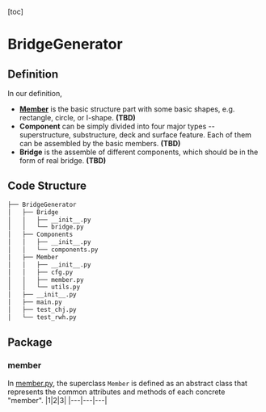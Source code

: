[toc]
# BridgeGenerator

## Definition
In our definition, 
* [**Member**](BridgeGenerator/Member) is the basic structure part with some basic shapes, e.g. rectangle, circle, or I-shape. **(TBD)**
* **Component** can be simply divided into four major types -- superstructure, substructure, deck and surface feature. Each of them can be assembled by the basic members. **(TBD)**
* **Bridge** is the assemble of different components, which should be in the form of real bridge. **(TBD)**

## Code Structure
``` bash
├── BridgeGenerator
│   ├── Bridge
│   │   ├── __init__.py
│   │   └── bridge.py
│   ├── Components
│   │   ├── __init__.py
│   │   └── components.py
│   ├── Member
│   │   ├── __init__.py
│   │   ├── cfg.py
│   │   ├── member.py
│   │   └── utils.py
│   ├── __init__.py
│   ├── main.py
│   ├── test_chj.py
│   └── test_rwh.py
```

## Package
### member
In [member.py](BridgeGenerator/Member/member.py), the superclass ```Member``` is defined as an abstract class that represents the common attributes and methods of each concrete "member".
|1|2|3|
|---|---|---|